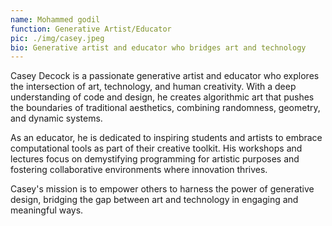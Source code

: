 ```yaml
---
name: Mohammed godil
function: Generative Artist/Educator 
pic: ./img/casey.jpeg
bio: Generative artist and educator who bridges art and technology
---
```


Casey Decock is a passionate generative artist and educator who explores the intersection of art, technology, and human creativity. With a deep understanding of code and design, he creates algorithmic art that pushes the boundaries of traditional aesthetics, combining randomness, geometry, and dynamic systems.  

As an educator, he is dedicated to inspiring students and artists to embrace computational tools as part of their creative toolkit. His workshops and lectures focus on demystifying programming for artistic purposes and fostering collaborative environments where innovation thrives.  

Casey's mission is to empower others to harness the power of generative design, bridging the gap between art and technology in engaging and meaningful ways.
